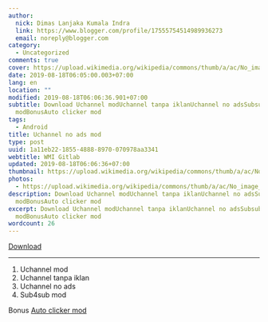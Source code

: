 ```yaml
---
author:
  nick: Dimas Lanjaka Kumala Indra
  link: https://www.blogger.com/profile/17555754514989936273
  email: noreply@blogger.com
category:
  - Uncategorized
comments: true
cover: https://upload.wikimedia.org/wikipedia/commons/thumb/a/ac/No_image_available.svg/2048px-No_image_available.svg.png
date: 2019-08-18T06:05:00.003+07:00
lang: en
location: ""
modified: 2019-08-18T06:06:36.901+07:00
subtitle: Download Uchannel modUchannel tanpa iklanUchannel no adsSubsub
  modBonusAuto clicker mod
tags:
  - Android
title: Uchannel no ads mod
type: post
uuid: 1a11eb22-1855-4888-8970-070978aa3341
webtitle: WMI Gitlab
updated: 2019-08-18T06:06:36+07:00
thumbnail: https://upload.wikimedia.org/wikipedia/commons/thumb/a/ac/No_image_available.svg/2048px-No_image_available.svg.png
photos:
  - https://upload.wikimedia.org/wikipedia/commons/thumb/a/ac/No_image_available.svg/2048px-No_image_available.svg.png
description: Download Uchannel modUchannel tanpa iklanUchannel no adsSubsub
  modBonusAuto clicker mod
excerpt: Download Uchannel modUchannel tanpa iklanUchannel no adsSubsub
  modBonusAuto clicker mod
wordcount: 26
---
```


<div dir="ltr" style="text-align: left;" trbidi="on"><a href="//webmanajemen.com/page/safelink.html?url=aHR0cHM6Ly93d3c3NC56aXBweXNoYXJlLmNvbS92L2JtNktzRjBRL2ZpbGUuaHRtbA==" target="_blank" rel="nofollow noopener">Download</a> <br><hr><ol><li>Uchannel mod</li><li>Uchannel tanpa iklan</li><li>Uchannel no ads</li><li>Sub4sub mod</li></ol><div>Bonus&nbsp;<a href="//webmanajemen.com/page/safelink.html?url=aHR0cHM6Ly93d3c3NC56aXBweXNoYXJlLmNvbS92L1NLS3V4ZkFyL2ZpbGUuaHRtbA==" rel="nofollow noopener" target="_blank">Auto clicker mod</a></div></div>